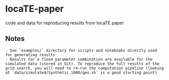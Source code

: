 # locaTE-paper
code and data for reproducing results from locaTE paper

## Notes 
	- See `examples/` directory for scripts and notebooks directly used for generating results
	- Results for a fixed parameter combination are available for the simulated data (stored in Git). To reproduce the full results of the grid search, you will need to re-run the computation pipeline (looking at `data/simulated/Synthetic_1000/gen.sh` is a good starting point)


